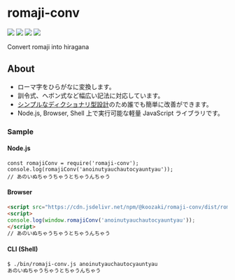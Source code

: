 # romaji-conv
[![](https://github.com/koozaki/romaji-conv/workflows/Node.js%20Package/badge.svg)](https://github.com/koozaki/romaji-conv/actions?query=workflow%3A%22Node.js+Package%22)
[![](https://img.shields.io/npm/v/@koozaki/romaji-conv?style=flat-square)](https://www.npmjs.com/package/@koozaki/romaji-conv)
[![](https://data.jsdelivr.com/v1/package/npm/@koozaki/romaji-conv/badge)](https://www.jsdelivr.com/package/npm/@koozaki/romaji-conv)
[![](https://img.shields.io/npm/l/@koozaki/romaji-conv?style=flat-square)](https://github.com/koozaki/romaji-conv/blob/master/LICENSE)

Convert romaji into hiragana

## About
- ローマ字をひらがなに変換します。
- 訓令式、ヘボン式など幅広い記法に対応しています。
- [シンプルなディクショナリ型設計](https://github.com/koozaki/romaji-conv/blob/master/lib/map.js)のため誰でも簡単に改善ができます。
- Node.js, Browser, Shell 上で実行可能な軽量 JavaScript ライブラリです。

### Sample
#### Node.js
```node
const romajiConv = require('romaji-conv');
console.log(romajiConv('anoinutyauchautocyauntyau'));
// あのいぬちゃうちゃうとちゃうんちゃう
```

#### Browser
```html
<script src="https://cdn.jsdelivr.net/npm/@koozaki/romaji-conv/dist/romaji-conv.js"></script>
<script>
console.log(window.romajiConv('anoinutyauchautocyauntyau'));
</script>
// あのいぬちゃうちゃうとちゃうんちゃう
```

#### CLI (Shell)
```sh
$ ./bin/romaji-conv.js anoinutyauchautocyauntyau
あのいぬちゃうちゃうとちゃうんちゃう
```
